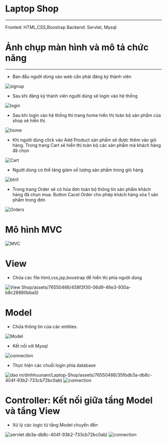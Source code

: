 # Laptop Shop
---
Fronted: HTML,CSS,Boostrap
Backend: Servlet, Mysql


# Ảnh chụp màn hình và mô tả chức năng

----
- Ban đầu người dùng vào web cần phải đăng ký thành viên




![signup](https://github.com/dinhhuunam/Laptop-Shop/assets/76550466/89ec99cd-08db-4a69-804b-d39fe5e6e04a)




- Sau khi đăng ký thành viên người dùng sẽ login vào hệ thống




![login](https://github.com/dinhhuunam/Laptop-Shop/assets/76550466/9c3a5e50-6337-4408-954e-086a86e8e7e6)




- Sau khi login vào hệ thống thì trang home hiển thị toàn bộ sản phẩm của shop sẽ hiển thị



![home](https://github.com/dinhhuunam/Laptop-Shop/assets/76550466/5f409490-1a5b-433f-9043-dd179b7d8d42)



- Khi người dùng click vào Add Product sản phẩm sẽ được thêm vào giỏ hàng. Trong trang Cart sẽ hiển thị toàn bộ các sản phẩm mà khách hàng đã chọn



![Cart](https://github.com/dinhhuunam/Laptop-Shop/assets/76550466/2a4fb24f-cb35-4978-92fe-02765b38a41c)





- Người dùng có thể tăng giảm số lượng sản phẩm trong giỏ hàng



![btn1](https://github.com/dinhhuunam/Laptop-Shop/assets/76550466/171e558e-6286-4409-aef9-cc1741a2eaf3)






- Trong trang Order sẽ có hóa đơn toàn bộ thông tin sản phẩm khách hàng đã chọn mua. Button Cacel Order cho phép khách hàng xóa 1 sản phẩm trong đơn





![Orders](https://github.com/dinhhuunam/Laptop-Shop/assets/76550466/108d853c-aaf7-43b7-8188-1cd817c2e408)



# Mô hình MVC



![MVC](https://github.com/dinhhuunam/Laptop-Shop/assets/76550466/458f3f30-06d9-46e3-930a-b8c28880bba5)




# View
- Chứa các file html,css,jsp,boostrap để hiển thị phía người dùng



![View](https://github.com/dinhhuunam/Laptop-Shop/assets/76550466/c6ed68f8-fa2a-4cd1-be36-ee74cf4690f3)
Shop/assets/76550466/458f3f30-06d9-46e3-930a-b8c28880bba5)



# Model


- Chứa thông tin của các entities.


![Model](https://github.com/dinhhuunam/Laptop-Shop/assets/76550466/35fbdb3a-db8c-404f-93b2-733cb72bc0ab)



- Kết nối với Mysql


![connection](https://github.com/dinhhuunam/Laptop-Shop/assets/76550466/dcfe4918-6593-45c5-b6d7-c5f7a5a2b6a6)



- Thực hiện các chuỗi login phía database



![dao](https://github.com/dinhhuunam/Laptop-Shop/assets/76550466/8dc1ccd8-4228-444c-9744-3b2526aae0eb)
m/dinhhuunam/Laptop-Shop/assets/76550466/35fbdb3a-db8c-404f-93b2-733cb72bc0ab)
![connection](https://github.com/dinhhuunam/Laptop-Shop/assets/76550466/dcfe4918-6593-45c5-b6d7-c5f7a5a2b6a6)


# Controller: Kết nối giữa tầng Model và tầng View
- Xử lý các logic từ tầng Model chuyển đến



![servlet](https://github.com/dinhhuunam/Laptop-Shop/assets/76550466/b914720f-8bc1-4e96-a319-684b9c40039d)
db3a-db8c-404f-93b2-733cb72bc0ab)
![connection](https://github.com/dinhhuunam/Laptop-Shop/assets/76550466/dcfe4918-6593-45c5-b6d7-c5f7a5a2b6a6)
